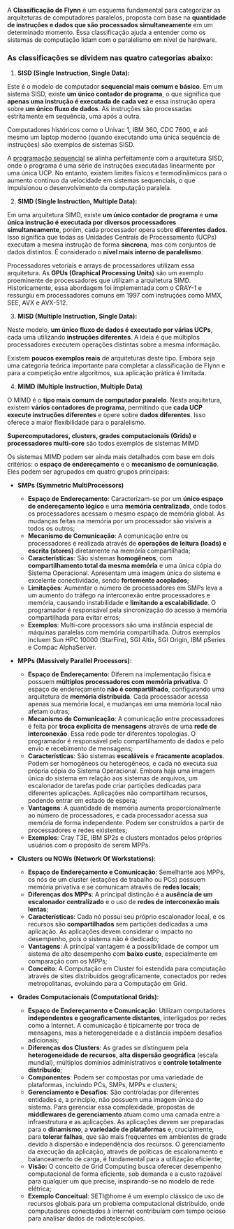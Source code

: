 A **Classificação de Flynn** é um esquema fundamental para categorizar as arquiteturas de computadores paralelos, proposta com base na **quantidade de instruções e dados que são processados simultaneamente** em um determinado momento. Essa classificação ajuda a entender como os sistemas de computação lidam com o paralelismo em nível de hardware.

### As classificações se dividem nas quatro categorias abaixo:

1. **SISD (Single Instruction, Single Data):**

Este é o modelo de computador **sequencial mais comum e básico**. Em um sistema SISD, existe **um único contador de programa**, o que significa que **apenas uma instrução é executada de cada vez** e essa instrução opera sobre **um único fluxo de dados**. As instruções são processadas estritamente em sequência, uma após a outra. 

Computadores históricos como o Univac 1, IBM 360, CDC 7600, e até mesmo um laptop moderno (quando executando uma única sequência de instruções) são exemplos de sistemas SISD.

A [programação sequencial](obsidian://open?vault=Obsidian&file=anotacoes_ti%2FPrograma%C3%A7%C3%A3o%2FMiscel%C3%A2nea%2FConceitos%2FPrograma%C3%A7%C3%A3o%20Sequencial) se alinha perfeitamente com a arquitetura SISD, onde o programa é uma série de instruções executadas linearmente por uma única UCP. No entanto, existem limites físicos e termodinâmicos para o aumento contínuo da velocidade em sistemas sequenciais, o que impulsionou o desenvolvimento da computação paralela.

2. **SIMD (Single Instruction, Multiple Data):**

Em uma arquitetura SIMD, existe **um único contador de programa** e **uma única instrução é executada por diversos processadores simultaneamente**, porém, cada processador opera sobre **diferentes dados**. Isso significa que todas as Unidades Centrais de Processamento (UCPs) executam a mesma instrução de forma **síncrona**, mas com conjuntos de dados distintos. É considerado o **nível mais interno de paralelismo**.

Processadores vetoriais e arrays de processadores utilizam essa arquitetura. As **GPUs (Graphical Processing Units)** são um exemplo proeminente de processadores que utilizam a arquitetura SIMD. Historicamente, essa abordagem foi implementada com o CRAY-1 e ressurgiu em processadores comuns em 1997 com instruções como MMX, SEE, AVX e AVX-512.

3. **MISD (Multiple Instruction, Single Data):**

Neste modelo, **um único fluxo de dados é executado por várias UCPs**, cada uma utilizando **instruções diferentes**. A ideia é que múltiplos processadores executem operações distintas sobre a mesma informação.

Existem **poucos exemplos reais** de arquiteturas deste tipo. Embora seja uma categoria teórica importante para completar a classificação de Flynn e para a competição entre algoritmos, sua aplicação prática é limitada.

4. **MIMD (Multiple Instruction, Multiple Data)**

O MIMD é o **tipo mais comum de computador paralelo**. Nesta arquitetura, existem **vários contadores de programa**, permitindo que **cada UCP execute instruções diferentes** e opere sobre **dados diferentes**. Isso oferece a maior flexibilidade para o paralelismo.

**Supercomputadores, clusters, grades computacionais (Grids) e processadores multi-core** são todos exemplos de sistemas MIMD

Os sistemas MIMD podem ser ainda mais detalhados com base em dois critérios: o **espaço de endereçamento** e o **mecanismo de comunicação**. Eles podem ser agrupados em quatro grupos principais:

- **SMPs (Symmetric MultiProcessors)** 
	- **Espaço de Endereçamento**: Caracterizam-se por um **único espaço de endereçamento lógico** e uma **memória centralizada**, onde todos os processadores acessam o mesmo espaço de memória global. As mudanças feitas na memória por um processador são visíveis a todos os outros;
	- **Mecanismo de Comunicação**: A comunicação entre os processadores é realizada através de **operações de leitura (loads) e escrita (stores)** diretamente na memória compartilhada;
	- **Características**: São sistemas **homogêneos**, com **compartilhamento total da mesma memória** e uma única cópia do Sistema Operacional. Apresentam uma imagem única do sistema e excelente conectividade, sendo **fortemente acoplados**;
	- **Limitações**: Aumentar o número de processadores em SMPs leva a um aumento do tráfego na interconexão entre processadores e memória, causando instabilidade e **limitando a escalabilidade**. O programador é responsável pela sincronização do acesso à memória compartilhada para evitar erros;
	- **Exemplos**: Multi-core processors são uma instância especial de máquinas paralelas com memória compartilhada. Outros exemplos incluem Sun HPC 10000 (StarFire), SGI Altix, SGI Origin, IBM pSeries e Compac AlphaServer.
	

- **MPPs (Massively Parallel Processors)**: 
	- **Espaço de Endereçamento**: Diferem na implementação física e possuem **múltiplos processadores com memória privativa**. O espaço de endereçamento **não é compartilhado**, configurando uma arquitetura de **memória distribuída**. Cada processador acessa apenas sua memória local, e mudanças em uma memória local não afetam outras;
	- **Mecanismo de Comunicação**: A comunicação entre processadores é feita por **troca explícita de mensagens** através de uma **rede de interconexão**. Essa rede pode ter diferentes topologias. O programador é responsável pelo compartilhamento de dados e pelo envio e recebimento de mensagens;
	- **Características**: São sistemas **escaláveis** e **fracamente acoplados**. Podem ser homogêneos ou heterogêneos, e cada nó executa sua própria cópia do Sistema Operacional. Embora haja uma imagem única do sistema em relação aos sistemas de arquivos, um escalonador de tarefas pode criar partições dedicadas para diferentes aplicações. Aplicações não compartilham recursos, podendo entrar em estado de espera;
	- **Vantagens**: A quantidade de memória aumenta proporcionalmente ao número de processadores, e cada processador acessa sua memória de forma independente. Podem ser construídos a partir de processadores e redes existentes;
	- **Exemplos**: Cray T3E, IBM SP2s e clusters montados pelos próprios usuários com o propósito de serem MPPs.
	
- **Clusters ou NOWs (Network Of Workstations)**: 
	- **Espaço de Endereçamento e Comunicação**: Semelhante aos MPPs, os nós de um cluster (estações de trabalho ou PCs) possuem memória privativa e se comunicam através de **redes locais**;
	- **Diferenças dos MPPs**: A principal distinção é a **ausência de um escalonador centralizado** e o uso de **redes de interconexão mais lentas**;
	- **Características**: Cada nó possui seu próprio escalonador local, e os recursos são **compartilhados** sem partições dedicadas a uma aplicação. As aplicações devem considerar o impacto no desempenho, pois o sistema não é dedicado;
	- **Vantagens**: A principal vantagem é a possibilidade de compor um sistema de alto desempenho com **baixo custo**, especialmente em comparação com os MPPs;
	- **Conceito**: A Computação em Cluster foi estendida para computação através de sites distribuídos geograficamente, conectados por redes metropolitanas, evoluindo para a Computação em Grid.
	
- **Grades Computacionais (Computational Grids)**: 
	- **Espaço de Endereçamento e Comunicação**: Utilizam computadores **independentes e geograficamente distantes**, interligados por redes como a Internet. A comunicação é tipicamente por troca de mensagens, mas a heterogeneidade e a distância impõem desafios adicionais;
	- **Diferenças dos Clusters**: As grades se distinguem pela **heterogeneidade de recursos**, **alta dispersão geográfica** (escala mundial), múltiplos domínios administrativos e **controle totalmente distribuído**;
	- **Componentes**: Podem ser compostas por uma variedade de plataformas, incluindo PCs, SMPs, MPPs e clusters;
	- **Gerenciamento e Desafios**: São controladas por diferentes entidades e, a princípio, não possuem uma imagem única do sistema. Para gerenciar essa complexidade, propostas de **middlewares de gerenciamento** atuam como uma camada entre a infraestrutura e as aplicações. As aplicações devem ser preparadas para o **dinamismo**, a **variedade de plataformas** e, crucialmente, para **tolerar falhas**, que são mais frequentes em ambientes de grade devido à dispersão e independência dos recursos. O gerenciamento da execução da aplicação, através de políticas de escalonamento e balanceamento de carga, é fundamental para a utilização eficiente;
	- **Visão:** O conceito de Grid Computing busca oferecer desempenho computacional de forma eficiente, sob demanda e a custo razoável para qualquer um que precise, inspirando-se no modelo de rede elétrica;
	- **Exemplo Conceitual**: SETI@home é um exemplo clássico de uso de recursos globais para um problema computacional distribuído, onde computadores conectados à internet contribuíam com tempo ocioso para analisar dados de radiotelescópios.